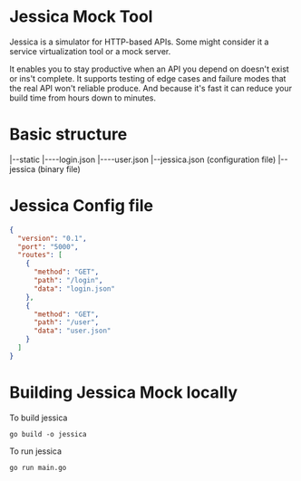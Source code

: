 # Jessica Mock Tool

Jessica is a simulator for HTTP-based APIs. Some might consider it a service virtualization tool or a mock server.

It enables you to stay productive when an API you depend on doesn't exist or ins't complete. 
It supports testing of edge cases and failure modes that the real API won't reliable produce.
And because it's fast it can reduce your build time from hours down to minutes. 

# Basic structure

|--static
|----login.json
|----user.json
|--jessica.json (configuration file)
|--jessica (binary file)

# Jessica Config file

```json
{
  "version": "0.1",
  "port": "5000",
  "routes": [
    {
      "method": "GET",
      "path": "/login",
      "data": "login.json"
    },
    {
      "method": "GET",
      "path": "/user",
      "data": "user.json"
    }
  ]
}
```

# Building Jessica Mock locally

To build jessica

`go build -o jessica`

To run jessica

`go run main.go`
